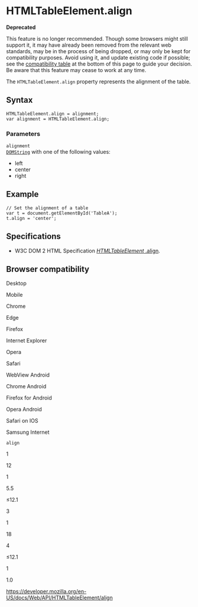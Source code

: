 # HTMLTableElement.align

**Deprecated**

This feature is no longer recommended. Though some browsers might still support it, it may have already been removed from the relevant web standards, may be in the process of being dropped, or may only be kept for compatibility purposes. Avoid using it, and update existing code if possible; see the [compatibility table](#browser_compatibility) at the bottom of this page to guide your decision. Be aware that this feature may cease to work at any time.

The `HTMLTableElement.align` property represents the alignment of the table.

## Syntax

    HTMLTableElement.align = alignment;
    var alignment = HTMLTableElement.align;

### Parameters

`alignment`  
[`DOMString`](../domstring) with one of the following values:

- left
- center
- right

## Example

    // Set the alignment of a table
    var t = document.getElementById('TableA');
    t.align = 'center';

## Specifications

- W3C DOM 2 HTML Specification [_HTMLTableElement_ .align](https://www.w3.org/TR/DOM-Level-2-HTML/html.html#ID-23180977).

## Browser compatibility

Desktop

Mobile

Chrome

Edge

Firefox

Internet Explorer

Opera

Safari

WebView Android

Chrome Android

Firefox for Android

Opera Android

Safari on IOS

Samsung Internet

`align`

1

12

1

5.5

≤12.1

3

1

18

4

≤12.1

1

1.0

<a href="https://developer.mozilla.org/en-US/docs/Web/API/HTMLTableElement/align" class="_attribution-link">https://developer.mozilla.org/en-US/docs/Web/API/HTMLTableElement/align</a>
